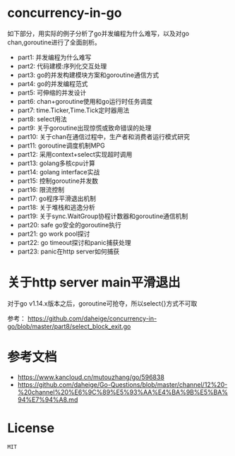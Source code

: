 # concurrency-in-go
如下部分，用实际的例子分析了go并发编程为什么难写，以及对go chan,goroutine进行了全面剖析。
- part1: 并发编程为什么难写
- part2: 代码建模:序列化交互处理
- part3: go的并发构建模块方案和goroutine通信方式
- part4: go的并发编程范式
- part5: 可伸缩的并发设计
- part6: chan+goroutine使用和go运行时任务调度
- part7: time.Ticker,Time.Tick定时器用法
- part8: select用法
- part9: 关于goroutine出现惊慌或致命错误的处理
- part10: 关于chan在通信过程中，生产者和消费者运行模式研究
- part11: goroutine调度机制MPG
- part12: 采用context+select实现超时调用
- part13: golang多核cpu计算
- part14: golang interface实战
- part15: 控制goroutine并发数
- part16: 限流控制
- part17: go程序平滑退出机制
- part18: 关于堆栈和逃逸分析
- part19: 关于sync.WaitGroup协程计数器和goroutine通信机制
- part20: safe go安全的goroutine执行
- part21: go work pool探讨
- part22: go timeout探讨和panic捕获处理
- part23: panic在http server如何捕获

# 关于http server main平滑退出

对于go v1.14.x版本之后，goroutine可抢夺，所以select{}方式不可取

参考：
https://github.com/daheige/concurrency-in-go/blob/master/part8/select_block_exit.go
    
# 参考文档

- https://www.kancloud.cn/mutouzhang/go/596838
- https://github.com/daheige/Go-Questions/blob/master/channel/12%20-%20channel%20%E6%9C%89%E5%93%AA%E4%BA%9B%E5%BA%94%E7%94%A8.md

# License

    MIT
